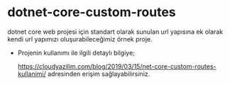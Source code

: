 # dotnet-core-custom-routes
dotnet core web projesi için standart olarak sunulan url yapısına ek olarak kendi url yapımızı oluşurabileceğimiz örnek proje.
- Projenin kullanımı ile ilgili detaylı bilgiye;

  https://cloudyazilim.com/blog/2019/03/15/net-core-custom-routes-kullanimi/ adresinden erişim sağlayabilirsiniz.
